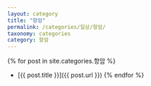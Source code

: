 ```yaml
---
layout: category
title: "항암"
permalink: /categories/일상/항암/
taxonomy: categories
category: 항암
---
```


{% for post in site.categories.항암 %}
- [{{ post.title }}]({{ post.url }})
{% endfor %}

